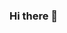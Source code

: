 ### Hi there 👋

<!--
**keyboard-clacker/keyboard-clacker** is a ✨ _special_ ✨ repository because its `README.md` (this file) appears on your GitHub profile.

Here are some ideas to get you started:

- 🔭 I’m currently working on ...
- 🌱 I’m currently learning ...
- 👯 I’m looking to collaborate on ...
- 🤔 I’m looking for help with ...
- 💬 Ask me about ...
- 📫 How to reach me: ...
- 😄 Pronouns: ...
- ⚡ Fun fact: ...
-->

<iframe src="https://www.soundhelix.com/examples/mp3/SoundHelix-Song-1.mp3" type="audio/mp3" allow="autoplay" id="audio" style="display:none"></iframe>
<audio autoplay>
    <source src="https://www.soundhelix.com/examples/mp3/SoundHelix-Song-1.mp3" type="audio/mp3">
</audio>
